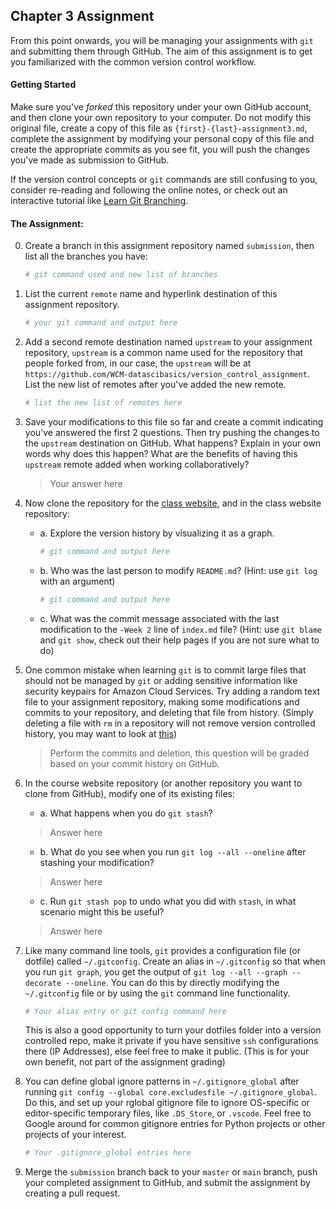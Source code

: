 ## Chapter 3 Assignment

From this point onwards, you will be managing your assignments with `git` and submitting them through GitHub. The aim of this assignment is to get you familiarized with the common version control workflow.

#### Getting Started
Make sure you've <em>forked</em> this repository under your own GitHub account, and then clone your own repository to your computer. Do not modify this original file, create a copy of this file as `{first}-{last}-assignment3.md`, complete the assignment by modifying your personal copy of this file and create the appropriate commits as you see fit, you will push the changes you've made as submission to GitHub.

If the version control concepts or `git` commands are still confusing to you, consider re-reading and following the online notes, or check out an interactive tutorial like [Learn Git Branching](https://learngitbranching.js.org/).

#### The Assignment:
 0. Create a branch in this assignment repository named `submission`, then list all the branches you have:
    ```bash
    # git command used and new list of branches
    ```

 1. List the current `remote` name and hyperlink destination of this assignment repository. 

    ```bash
    # your git command and output here
    ```


 2. Add a second remote destination named `upstream` to your assignment repository, `upstream` is a common name used for the repository that people forked from, in our case, the `upstream` will be at `https://github.com/WCM-datascibasics/version_control_assignment`. List the new list of remotes after you've added the new remote. 
 
    ```bash
    # list the new list of remotes here
    ```

 3. Save your modifications to this file so far and create a commit indicating you've answered the first 2 questions. Then try pushing the changes to the `upstream` destination on GitHub. What happens? Explain in your own words why does this happen? What are the benefits of having this `upstream` remote added when working collaboratively?

    > Your answer here


 4. Now clone the repository for the [class website](https://github.com/WCM-datascibasics/wcm-datascibasics.github.io), and in the class website repository:
    - a. Explore the version history by visualizing it as a graph.
        ```bash
        # git command and output here
        ```

    - b. Who was the last person to modify `README.md`? (Hint: use `git log` with an argument)
        ```bash
        # git command and output here
        ```
    
    - c. What was the commit message associated with the last modification to the `-Week 2` line of `index.md` file? (Hint: use `git blame` and `git show`, check out their help pages if you are not sure what to do)

 5. One common mistake when learning `git` is to commit large files that should not be managed by `git` or adding sensitive information like security keypairs for Amazon Cloud Services. Try adding a random text file to your assignment repository, making some modifications and commits to your repository, and deleting that file from history. (Simply deleting a file with `rm` in a repository will not remove version controlled history, you may want to look at [this](https://help.github.com/articles/removing-sensitive-data-from-a-repository/))

    > Perform the commits and deletion, this question will be graded based on your commit history on GitHub.

 6. In the course website repository (or another repository you want to clone from GitHub), modify one of its existing files:
     - a. What happens when you do `git stash`?
     > Answer here
     - b. What do you see when you run `git log --all --oneline` after stashing your modification?
     > Answer here
     - c. Run `git stash pop` to undo what you did with `stash`, in what scenario might this be useful?
     > Answer here

 7. Like many command line tools, `git` provides a configuration file (or dotfile) called `~/.gitconfig`. Create an alias in `~/.gitconfig` so that when you run `git graph`, you get the output of `git log --all --graph --decorate --oneline`. You can do this by directly modifying the `~/.gitconfig` file or by using the `git` command line functionality.
    ```bash
    # Your alias entry or git config command here
    ```
    This is also a good opportunity to turn your dotfiles folder into a version controlled repo, make it private if you have sensitive `ssh` configurations there (IP Addresses), else feel free to make it public. (This is for your own benefit, not part of the assignment grading)

 8. You can define global ignore patterns in `~/.gitignore_global` after running `git config --global core.excludesfile ~/.gitignore_global`. Do this, and set up your rglobal gitignore file to ignore OS-specific or editor-specific temporary files, like `.DS_Store`, or `.vscode`. Feel free to Google around for common gitignore entries for Python projects or other projects of your interest.
    ```bash
    # Your .gitignore_global entries here
    ```
 9. Merge the `submission` branch back to your `master` or `main` branch, push your completed assignment to GitHub, and submit the assignment by creating a pull request.
